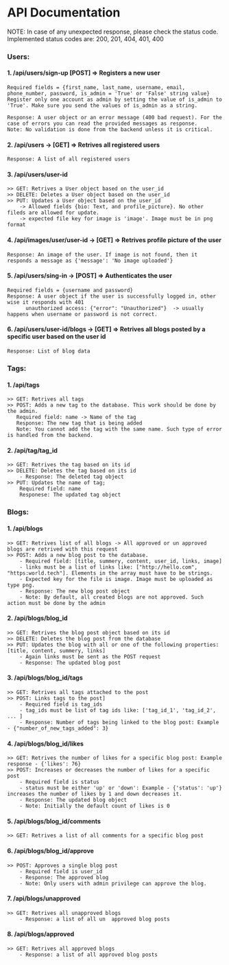 # API Documentation

NOTE: In case of any unexpected response, please check the status code. Implemented status codes are: 200, 201, 404, 401, 400

### Users:

#### 1. /api/users/sign-up  [POST] => Registers a new user
	Required fields = {first_name, last_name, username, email, phone_number, password, is_admin = 'True' or 'False' string value}
	Register only one account as admin by setting the value of is_admin to 'True'. Make sure you send the values of is_admin as a string.
	
	Response: A user object or an error message (400 bad request). For the case of errors you can read the provided messages as response.
	Note: No validation is done from the backend unless it is critical.
	

#### 2. /api/users  -> [GET] => Retrives all registered users
	Response: A list of all registered users

#### 3. /api/users/user-id
	>> GET: Retrives a User object based on the user_id
	>> DELETE: Deletes a User object based on the user_id
	>> PUT: Updates a User object based on the user_id
		-> Allowed fields {bio: Text, and profile_picture}. No other fileds are allowed for update.
		-> expected file key for image is 'image'. Image must be in png format

#### 4. /api/images/user/user-id -> [GET] => Retrives profile picture of the user
	Response: An image of the user. If image is not found, then it responds a message as {'message': 'No image uploaded'}

#### 5. /api/users/sing-in -> [POST] => Authenticates the user
	Required fields = {username and password}
	Response: A user object if the user is successfully logged in, other wise it responds with 401 
		  unauthorized access: {"error": "Unauthorized"}  -> usually happens when username or password is not correct.

#### 6. /api/users/user-id/blogs -> [GET]  => Retrives all blogs posted by a specific user based on the user id
	Response: List of blog data


### Tags:

#### 1. /api/tags
	>> GET: Retrives all tags
	>> POST: Adds a new tag to the database. This work should be done by the admin.
	   Required field: name -> Name of the tag
	   Response: The new tag that is being added
	   Note: You cannot add the tag with the same name. Such type of error is handled from the backend.
	   
#### 2. /api/tag/tag_id
	>> GET: Retrives the tag based on its id
	>> DELETE: Deletes the tag based on its id
		- Response: The deleted tag object
	>> PUT: Updates the name of tag;
		Required field: name
		Responese: The updated tag object


### Blogs:

#### 1. /api/blogs
	>> GET: Retrives list of all blogs -> All approved or un approved blogs are retrived with this request
	>> POST: Adds a new blog post to the database.
		- Required field: [title, summery, content, user_id, links, image]
		- links must be a list of links like: ["http://hello.com", "https:world.tech"]. Elements in the array must have to be strings.
		- Expected key for the file is image. Image must be uploaded as type png.
		- Response: The new blog post object
		- Note: By default, all created blogs are not approved. Such action must be done by the admin
		
#### 2. /api/blogs/blog_id
	>> GET: Retrives the blog post object based on its id
	>> DELETE: Deletes the blog post from the database
	>> PUT: Updates the blog with all or one of the following properties: [title, content, summery, links]
		- Again links must be sent as the POST request
		- Response: The updated blog post

#### 3. /api/blogs/blog_id/tags
	>> GET: Retrives all tags attached to the post
	>> POST: Links tags to the post]
		- Required field is tag_ids
		- tag_ids must be list of tag ids like: ['tag_id_1', 'tag_id_2', ... ]
		- Response: Number of tags being linked to the blog post: Example - {"number_of_new_tags_added": 3}

#### 4. /api/blogs/blog_id/likes
	>> GET: Retrives the number of likes for a specific blog post: Example response - {'likes': 76}
	>> POST: Increases or decreases the number of likes for a specific post
		- Required field is status
		- status must be either 'up' or 'down': Example - {'status': 'up'} increases the number of likes by 1 and down decreases it.
		- Response: The updated blog object
		- Note: Initially the default count of likes is 0

#### 5. /api/blogs/blog_id/comments
	>> GET: Retrives a list of all comments for a specific blog post

#### 6. /api/blogs/blog_id/approve
	>> POST: Approves a single blog post
		- Required field is user_id
		- Response: The approved blog
		- Note: Only users with admin privilege can approve the blog.
	
#### 7. /api/blogs/unapproved
	>> GET: Retrives all unapproved blogs
		- Response: a list of all un  approved blog posts

#### 8. /api/blogs/approved
	>> GET: Retrives all approved blogs
		- Response: a list of all approved blog posts
